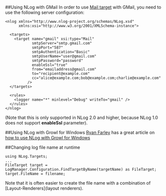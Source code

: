 ##Using NLog with GMail
In order to use [Mail target](Mail-target) with GMail, you need to use the following server configuration:
```
<nlog xmlns="http://www.nlog-project.org/schemas/NLog.xsd"
      xmlns:xsi="http://www.w3.org/2001/XMLSchema-instance">

  <targets>
    <target name="gmail" xsi:type="Mail"
            smtpServer="smtp.gmail.com"
            smtpPort="587"
            smtpAuthentication="Basic"
            smtpUserName="user@gmail.com"
            smtpPassword="password"
            enableSsl="true"
            from="emailaddress@gmail.com"
            to="recipient@example.com"
            cc="alice@example.com;bob@example.com;charlie@example.com"
          />
  </targets>

  <rules>
    <logger name="*" minlevel="Debug" writeTo="gmail" />
  </rules>
</nlog>
```
(Note that this is only supported in NLog 2.0 and higher, because NLog 1.0 does not support **enableSsl** parameter).

##Using NLog with Growl for Windows
[Ryan Farley](http://ryanfarley.com/blog/articles/about.aspx) has a great article on [how to use NLog with Growl for Windows](http://ryanfarley.com/blog/archive/2010/05/06/announcing-the-growl-for-windows-target-for-nlog.aspx)

##Changing log file name at runtime

    using NLog.Targets;
    ...
    FileTarget target = LogManager.Configuration.FindTargetByName(targetName) as FileTarget;
    target.FileName = filename;

Note that it is often easier to create the file name with a combination of [Layout-Renderers](layout renderers).